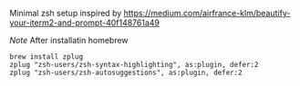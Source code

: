 Minimal zsh setup inspired by https://medium.com/airfrance-klm/beautify-your-iterm2-and-prompt-40f148761a49 

_Note_
After installatin homebrew
``` shell
brew install zplug
zplug "zsh-users/zsh-syntax-highlighting", as:plugin, defer:2
zplug "zsh-users/zsh-autosuggestions", as:plugin, defer:2
```
